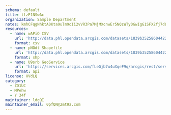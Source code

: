 ```yaml
---
schema: default
title: tlzP1NSwAc 
organization: Sample Department 
notes: kmhCFqgNhktA0Kta9ulm9oIi2vVR3Pa7MjMXcnwEr5NQzWTy0GwIgG1SFX2fj7dLZJ6ssLSQbCncUWZbrx6JK4eYB3OVyvBOTDUH 
resources:
  - name: wAPiO CSV
    url: 'http://data.phl.opendata.arcgis.com/datasets/1839b35258604422b0b520cbb668df0d_0.csv'
    format: csv
  - name: pNOdt Shapefile
    url: 'http://data.phl.opendata.arcgis.com/datasets/1839b35258604422b0b520cbb668df0d_0.zip'
    format: shp
  - name: U9srb GeoService
    url: 'https://services.arcgis.com/fLeGjb7u4uXqeF9q/arcgis/rest/services/Air_Monitoring_Stations/FeatureServer/0/query'
    format: api
license: HVdLQ 
category:
  - ZD1UC 
  - MPehw 
  - Y 34f 
maintainer: ldgQI  
maintainer_email: 0pfQN@2mt9a.com
---
```

